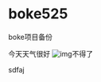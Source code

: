 # boke525
boke项目备份

今天天气很好 ![img](file:///C:\Users\ADMINI~1\AppData\Local\Temp\SGPicFaceTpBq\32024\4E6E2F42.png)不得了





sdfaj 
